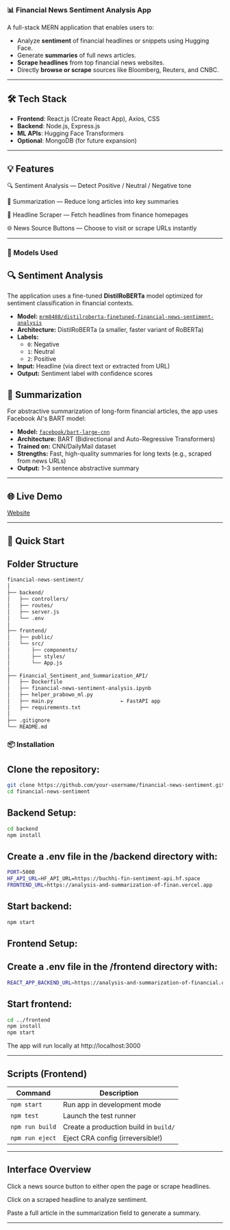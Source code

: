 ### 📊 Financial News Sentiment Analysis App

A full-stack MERN application that enables users to:

- Analyze **sentiment** of financial headlines or snippets using Hugging Face.
- Generate **summaries** of full news articles.
- **Scrape headlines** from top financial news websites.
- Directly **browse or scrape** sources like Bloomberg, Reuters, and CNBC.

---

## 🛠 Tech Stack

- **Frontend**: React.js (Create React App), Axios, CSS
- **Backend**: Node.js, Express.js
- **ML APIs**: Hugging Face Transformers
- **Optional**: MongoDB (for future expansion)

---
## 💡 Features
🔍 Sentiment Analysis — Detect Positive / Neutral / Negative tone

📃 Summarization — Reduce long articles into key summaries

📰 Headline Scraper — Fetch headlines from finance homepages

🌐 News Source Buttons — Choose to visit or scrape URLs instantly

---
### 🧠 Models Used

## 🔍 Sentiment Analysis

The application uses a fine-tuned **DistilRoBERTa** model optimized for sentiment classification in financial contexts.

- **Model:** [`mrm8488/distilroberta-finetuned-financial-news-sentiment-analysis`](https://huggingface.co/mrm8488/distilroberta-finetuned-financial-news-sentiment-analysis)
- **Architecture:** DistilRoBERTa (a smaller, faster variant of RoBERTa)
- **Labels:**
  - `0`: Negative  
  - `1`: Neutral  
  - `2`: Positive
- **Input:** Headline (via direct text or extracted from URL)
- **Output:** Sentiment label with confidence scores

## 📄 Summarization

For abstractive summarization of long-form financial articles, the app uses Facebook AI's BART model:

- **Model:** [`facebook/bart-large-cnn`](https://huggingface.co/facebook/bart-large-cnn)
- **Architecture:** BART (Bidirectional and Auto-Regressive Transformers)
- **Trained on:** CNN/DailyMail dataset
- **Strengths:** Fast, high-quality summaries for long texts (e.g., scraped from news URLs)
- **Output:** 1–3 sentence abstractive summary

---
## 🌐 **Live Demo**

[Website](https://analysis-and-summarization-of-finan.vercel.app/)

---
## 🚀 Quick Start

## Folder Structure

```bash
financial-news-sentiment/
│
├── backend/
│   ├── controllers/
│   ├── routes/
│   ├── server.js
│   └── .env
│
├── frontend/
│   ├── public/
│   └── src/
│       ├── components/
│       ├── styles/
│       └── App.js
│
├── Financial_Sentiment_and_Summarization_API/
│   ├── Dockerfile
│   ├── financial-news-sentiment-analysis.ipynb
│   ├── helper_prabowo_ml.py
│   ├── main.py                      ← FastAPI app
│   ├── requirements.txt
│
├── .gitignore
└── README.md

```

### 📦 Installation

## Clone the repository:

```bash
git clone https://github.com/your-username/financial-news-sentiment.git
cd financial-news-sentiment
```

## Backend Setup:

```bash
cd backend
npm install
```

## Create a .env file in the /backend directory with:

```bash
PORT=5000
HF_API_URL=HF_API_URL=https://buchhi-fin-sentiment-api.hf.space
FRONTEND_URL=https://analysis-and-summarization-of-finan.vercel.app
```

## Start backend:

```bash
npm start
```

## Frontend Setup:

## Create a .env file in the /frontend directory with:

```bash
REACT_APP_BACKEND_URL=https://analysis-and-summarization-of-financial.onrender.com
```

## Start frontend:
```bash
cd ../frontend
npm install
npm start
```
The app will run locally at http://localhost:3000 

---

## Scripts (Frontend)

| Command         | Description                           |
| --------------- | ------------------------------------- |
| `npm start`     | Run app in development mode           |
| `npm test`      | Launch the test runner                |
| `npm run build` | Create a production build in `build/` |
| `npm run eject` | Eject CRA config (irreversible!)      |

---
## Interface Overview
Click a news source button to either open the page or scrape headlines.

Click on a scraped headline to analyze sentiment.

Paste a full article in the summarization field to generate a summary.

---
